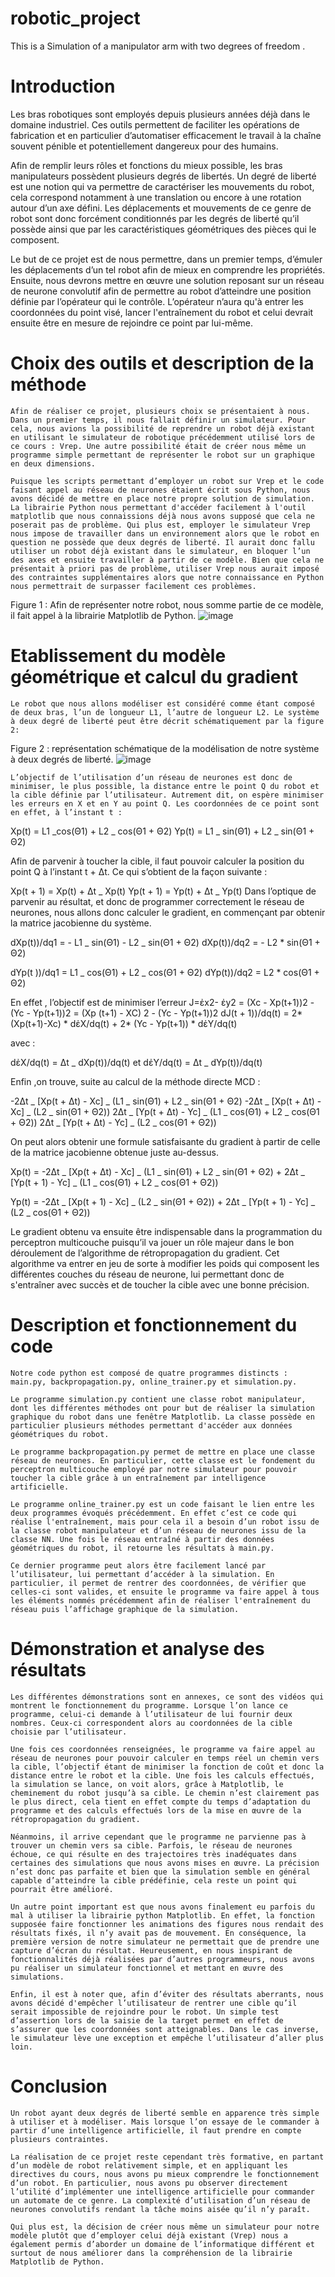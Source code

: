 # robotic_project

This is a Simulation of a manipulator arm with two degrees of freedom .

# Introduction

Les bras robotiques sont employés depuis plusieurs années déjà dans le domaine industriel. Ces outils permettent de faciliter les opérations de fabrication et en particulier d’automatiser efficacement le travail à la chaîne souvent pénible et potentiellement dangereux pour des humains.

Afin de remplir leurs rôles et fonctions du mieux possible, les bras manipulateurs possèdent plusieurs degrés de libertés. Un degré de liberté est une notion qui va permettre de caractériser les mouvements du robot, cela correspond notamment à une translation ou encore à une rotation autour d’un axe défini. Les déplacements et mouvements de ce genre de robot sont donc forcément conditionnés par les degrés de liberté qu’il possède ainsi que par les caractéristiques géométriques des pièces qui le composent.

Le but de ce projet est de nous permettre, dans un premier temps, d’émuler les déplacements d’un tel robot afin de mieux en comprendre les propriétés. Ensuite, nous devrons mettre en œuvre une solution reposant sur un réseau de neurone convolutif afin de permettre au robot d’atteindre une position définie par l’opérateur qui le contrôle. L’opérateur n’aura qu'à entrer les coordonnées du point visé, lancer l'entraînement du robot et celui devrait ensuite être en mesure de rejoindre ce point par lui-même.

# Choix des outils et description de la méthode

    Afin de réaliser ce projet, plusieurs choix se présentaient à nous. Dans un premier temps, il nous fallait définir un simulateur. Pour cela, nous avions la possibilité de reprendre un robot déjà existant en utilisant le simulateur de robotique précédemment utilisé lors de ce cours : Vrep. Une autre possibilité était de créer nous même un programme simple permettant de représenter le robot sur un graphique en deux dimensions.

    Puisque les scripts permettant d’employer un robot sur Vrep et le code faisant appel au réseau de neurones étaient écrit sous Python, nous avons décidé de mettre en place notre propre solution de simulation. La librairie Python nous permettant d'accéder facilement à l'outil matplotlib que nous connaissions déjà nous avons supposé que cela ne poserait pas de problème. Qui plus est, employer le simulateur Vrep nous impose de travailler dans un environnement alors que le robot en question ne possède que deux degrés de liberté. Il aurait donc fallu utiliser un robot déjà existant dans le simulateur, en bloquer l’un des axes et ensuite travailler à partir de ce modèle. Bien que cela ne présentait à priori pas de problème, utiliser Vrep nous aurait imposé des contraintes supplémentaires alors que notre connaissance en Python nous permettrait de surpasser facilement ces problèmes.

Figure 1 : Afin de représenter notre robot, nous somme partie de ce modèle, il fait appel à la librairie Matplotlib de Python.
![image](Figure1.png)

# Etablissement du modèle géométrique et calcul du gradient

    Le robot que nous allons modéliser est considéré comme étant composé de deux bras, l’un de longueur L1, l’autre de longueur L2. Le système à deux degré de liberté peut être décrit schématiquement par la figure 2:

Figure 2 : représentation schématique de la modélisation de notre système à deux degrés de liberté.
![image](Figure2.png)

    L’objectif de l’utilisation d’un réseau de neurones est donc de minimiser, le plus possible, la distance entre le point Q du robot et la cible définie par l’utilisateur. Autrement dit, on espère minimiser les erreurs en X et en Y au point Q. Les coordonnées de ce point sont en effet, à l’instant t :

Xp(t) = L1 _cos(Θ1) + L2 _ cos(Θ1 + Θ2)
Yp(t) = L1 _ sin(Θ1) + L2 _ sin(Θ1 + Θ2)

Afin de parvenir à toucher la cible, il faut pouvoir calculer la position du point Q à l’instant t + Δt. Ce qui s’obtient de la façon suivante :

Xp(t + 1) = Xp(t) + Δt _ Xp(t)
Yp(t + 1) = Yp(t) + Δt _ Yp(t)
Dans l’optique de parvenir au résultat, et donc de programmer correctement le réseau de neurones, nous allons donc calculer le gradient, en commençant par obtenir la matrice jacobienne du système.

dXp(t))/dq1 = - L1 _ sin(Θ1) - L2 _ sin(Θ1 + Θ2)
dXp(t))/dq2 = - L2 \* sin(Θ1 + Θ2)

dYp(t ))/dq1 = L1 _ cos(Θ1) + L2 _ cos(Θ1 + Θ2)
dYp(t))/dq2 = L2 \* cos(Θ1 + Θ2)

En effet , l’objectif est de minimiser l’erreur J=ἐx2- ἐy2
= (Xc - Xp(t+1))2 - (Yc - Yp(t+1))2
= (Xp (t+1) - XC) 2 - (Yc - Yp(t+1))2
dJ(t + 1))/dq(t) = 2* (Xp(t+1)-Xc) * dἐX/dq(t) + 2* (Yc - Yp(t+1)) * dἐY/dq(t)

avec :

dἐX/dq(t) = Δt _ dXp(t))/dq(t) et dἐY/dq(t) = Δt _ dYp(t))/dq(t)

Enfin ,on trouve, suite au calcul de la méthode directe MCD :

-2Δt _ [Xp(t + Δt) - Xc] _ (L1 _ sin(Θ1) + L2 _ sin(Θ1 + Θ2)
-2Δt _ [Xp(t + Δt) - Xc] _ (L2 _ sin(Θ1 + Θ2))
2Δt _ [Yp(t + Δt) - Yc] _ (L1 _ cos(Θ1) + L2 _ cos(Θ1 + Θ2))
2Δt _ [Yp(t + Δt) - Yc] _ (L2 _ cos(Θ1 + Θ2))

On peut alors obtenir une formule satisfaisante du gradient à partir de celle de la matrice jacobienne obtenue juste au-dessus.

Xp(t) = -2Δt _ [Xp(t + Δt) - Xc] _ (L1 _ sin(Θ1) + L2 _ sin(Θ1 + Θ2) + 2Δt _ [Yp(t + 1) - Yc] _ (L1 _ cos(Θ1) + L2 _ cos(Θ1 + Θ2))

Yp(t) = -2Δt _ [Xp(t + 1) - Xc] _ (L2 _ sin(Θ1 + Θ2)) + 2Δt _ [Yp(t + 1) - Yc] _ (L2 _ cos(Θ1 + Θ2))

Le gradient obtenu va ensuite être indispensable dans la programmation du perceptron multicouche puisqu’il va jouer un rôle majeur dans le bon déroulement de l’algorithme de rétropropagation du gradient. Cet algorithme va entrer en jeu de sorte à modifier les poids qui composent les différentes couches du réseau de neurone, lui permettant donc de s'entraîner avec succès et de toucher la cible avec une bonne précision.

# Description et fonctionnement du code

    Notre code python est composé de quatre programmes distincts : main.py, backpropagation.py, online_trainer.py et simulation.py.

    Le programme simulation.py contient une classe robot manipulateur, dont les différentes méthodes ont pour but de réaliser la simulation graphique du robot dans une fenêtre Matplotlib. La classe possède en particulier plusieurs méthodes permettant d'accéder aux données géométriques du robot.

    Le programme backpropagation.py permet de mettre en place une classe réseau de neurones. En particulier, cette classe est le fondement du perceptron multicouche employé par notre simulateur pour pouvoir toucher la cible grâce à un entraînement par intelligence artificielle.

    Le programme online_trainer.py est un code faisant le lien entre les deux programmes évoqués précédemment. En effet c’est ce code qui réalise l'entraînement, mais pour cela il a besoin d’un robot issu de la classe robot manipulateur et d’un réseau de neurones issu de la classe NN. Une fois le réseau entraîné à partir des données géométriques du robot, il retourne les résultats à main.py.

    Ce dernier programme peut alors être facilement lancé par l’utilisateur, lui permettant d’accéder à la simulation. En particulier, il permet de rentrer des coordonnées, de vérifier que celles-ci sont valides, et ensuite le programme va faire appel à tous les éléments nommés précédemment afin de réaliser l'entraînement du réseau puis l’affichage graphique de la simulation.

# Démonstration et analyse des résultats

    Les différentes démonstrations sont en annexes, ce sont des vidéos qui montrent le fonctionnement du programme. Lorsque l’on lance ce programme, celui-ci demande à l’utilisateur de lui fournir deux nombres. Ceux-ci correspondent alors au coordonnées de la cible choisie par l’utilisateur.

    Une fois ces coordonnées renseignées, le programme va faire appel au réseau de neurones pour pouvoir calculer en temps réel un chemin vers la cible, l’objectif étant de minimiser la fonction de coût et donc la distance entre le robot et la cible. Une fois les calculs effectués, la simulation se lance, on voit alors, grâce à Matplotlib, le cheminement du robot jusqu’à sa cible. Le chemin n’est clairement pas le plus direct, cela tient en effet compte du temps d’adaptation du programme et des calculs effectués lors de la mise en œuvre de la rétropropagation du gradient.

    Néanmoins, il arrive cependant que le programme ne parvienne pas à trouver un chemin vers sa cible. Parfois, le réseau de neurones échoue, ce qui résulte en des trajectoires très inadéquates dans certaines des simulations que nous avons mises en œuvre. La précision n’est donc pas parfaite et bien que la simulation semble en général capable d’atteindre la cible prédéfinie, cela reste un point qui pourrait être amélioré.

    Un autre point important est que nous avons finalement eu parfois du mal à utiliser la librairie python Matplotlib. En effet, la fonction supposée faire fonctionner les animations des figures nous rendait des résultats fixés, il n’y avait pas de mouvement. En conséquence, la première version de notre simulateur ne permettait que de prendre une capture d’écran du résultat. Heureusement, en nous inspirant de fonctionnalités déjà réalisées par d’autres programmeurs, nous avons pu réaliser un simulateur fonctionnel et mettant en œuvre des simulations.

    Enfin, il est à noter que, afin d’éviter des résultats aberrants, nous avons décidé d'empêcher l’utilisateur de rentrer une cible qu’il serait impossible de rejoindre pour le robot. Un simple test d’assertion lors de la saisie de la target permet en effet de s’assurer que les coordonnées sont atteignables. Dans le cas inverse, le simulateur lève une exception et empêche l’utilisateur d’aller plus loin.

# Conclusion

    Un robot ayant deux degrés de liberté semble en apparence très simple à utiliser et à modéliser. Mais lorsque l’on essaye de le commander à partir d’une intelligence artificielle, il faut prendre en compte plusieurs contraintes.

    La réalisation de ce projet reste cependant très formative, en partant d’un modèle de robot relativement simple, et en appliquant les directives du cours, nous avons pu mieux comprendre le fonctionnement d’un robot. En particulier, nous avons pu observer directement l’utilité d’implémenter une intelligence artificielle pour commander un automate de ce genre. La complexité d’utilisation d’un réseau de neurones convolutifs rendant la tâche moins aisée qu’il n’y paraît.

    Qui plus est, la décision de créer nous même un simulateur pour notre modèle plutôt que d’employer celui déjà existant (Vrep) nous a également permis d’aborder un domaine de l’informatique différent et surtout de nous améliorer dans la compréhension de la librairie Matplotlib de Python.
